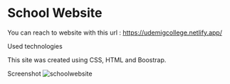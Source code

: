 # School Website

You can reach to website with this url : https://udemigcollege.netlify.app/

Used technologies

This site was created using CSS, HTML and Boostrap.

Screenshot
![schoolwebsite](3school.gif)
